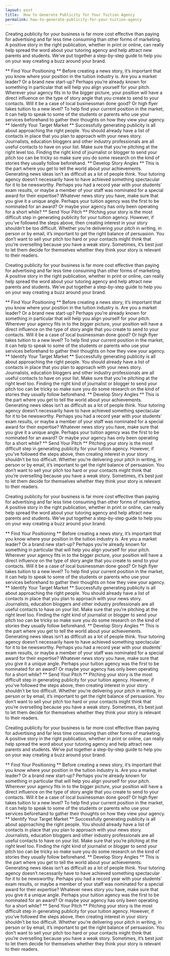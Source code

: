 ```yaml
---
layout: post
title:  How to Generate Publicity for Your Tuition Agency
permalink: how-to-generate-publicity-for-your-tuition-agency
---
```

Creating publicity for your business is far more cost effective than paying
for advertising and far less time consuming than other forms of marketing. A
positive story in the right publication, whether in print or online, can
really help spread the word about your tutoring agency and help attract new
parents and students. We’ve put together a step-by-step guide to help you on
your way creating a buzz around your brand.

** Find Your Positioning ** Before creating a news story, it’s important that you know where your position in the tuition industry is. Are you a market leader? Or a brand new start-up? Perhaps you’re already known for something in particular that will help you align yourself for your pitch. Wherever your agency fits in to the bigger picture, your position will have a direct influence on the type of story angle that you create to send to your contacts. Will it be a case of local businessman done good? Or high flyer takes tuition to a new level? To help find your current position in the market, it can help to speak to some of the students or parents who use your services beforehand to gather their thoughts on how they view your agency. ** Identify Your Target Market ** Successfully generating publicity is all about approaching the right people. You should already have a list of contacts in place that you plan to approach with your news story. Journalists, education bloggers and other industry professionals are all useful contacts to have on your list. Make sure that you’re pitching at the right level too. Finding the right kind of journalist or blogger to send your pitch too can be tricky so make sure you do some research on the kind of stories they usually follow beforehand. ** Develop Story Angles ** This is the part where you get to tell the world about your achievements. Generating news ideas isn’t as difficult as a lot of people think. Your tutoring agency doesn’t necessarily have to have achieved something spectacular for it to be newsworthy. Perhaps you had a record year with your students’ exam results, or maybe a member of your staff was nominated for a special award for their expertise? Whatever news story you have, make sure that you give it a unique angle. Perhaps your tuition agency was the first to be nominated for an award? Or maybe your agency has only been operating for a short while? ** Send Your Pitch ** Pitching your story is the most difficult step in generating publicity for your tuition agency. However, if you’ve followed the steps above, then creating interest in your story shouldn’t be too difficult. Whether you’re delivering your pitch in writing, in person or by email, it’s important to get the right balance of persuasion. You don’t want to sell your pitch too hard or your contacts might think that you’re overselling because you have a weak story. Sometimes, it’s best just to let them decide for themselves whether they think your story is relevant to their readers. 

Creating publicity for your business is far more cost effective than paying
for advertising and far less time consuming than other forms of marketing. A
positive story in the right publication, whether in print or online, can
really help spread the word about your tutoring agency and help attract new
parents and students. We’ve put together a step-by-step guide to help you on
your way creating a buzz around your brand.

** Find Your Positioning ** Before creating a news story, it’s important that you know where your position in the tuition industry is. Are you a market leader? Or a brand new start-up? Perhaps you’re already known for something in particular that will help you align yourself for your pitch. Wherever your agency fits in to the bigger picture, your position will have a direct influence on the type of story angle that you create to send to your contacts. Will it be a case of local businessman done good? Or high flyer takes tuition to a new level? To help find your current position in the market, it can help to speak to some of the students or parents who use your services beforehand to gather their thoughts on how they view your agency. ** Identify Your Target Market ** Successfully generating publicity is all about approaching the right people. You should already have a list of contacts in place that you plan to approach with your news story. Journalists, education bloggers and other industry professionals are all useful contacts to have on your list. Make sure that you’re pitching at the right level too. Finding the right kind of journalist or blogger to send your pitch too can be tricky so make sure you do some research on the kind of stories they usually follow beforehand. ** Develop Story Angles ** This is the part where you get to tell the world about your achievements. Generating news ideas isn’t as difficult as a lot of people think. Your tutoring agency doesn’t necessarily have to have achieved something spectacular for it to be newsworthy. Perhaps you had a record year with your students’ exam results, or maybe a member of your staff was nominated for a special award for their expertise? Whatever news story you have, make sure that you give it a unique angle. Perhaps your tuition agency was the first to be nominated for an award? Or maybe your agency has only been operating for a short while? ** Send Your Pitch ** Pitching your story is the most difficult step in generating publicity for your tuition agency. However, if you’ve followed the steps above, then creating interest in your story shouldn’t be too difficult. Whether you’re delivering your pitch in writing, in person or by email, it’s important to get the right balance of persuasion. You don’t want to sell your pitch too hard or your contacts might think that you’re overselling because you have a weak story. Sometimes, it’s best just to let them decide for themselves whether they think your story is relevant to their readers. 

Creating publicity for your business is far more cost effective than paying
for advertising and far less time consuming than other forms of marketing. A
positive story in the right publication, whether in print or online, can
really help spread the word about your tutoring agency and help attract new
parents and students. We’ve put together a step-by-step guide to help you on
your way creating a buzz around your brand.

** Find Your Positioning ** Before creating a news story, it’s important that you know where your position in the tuition industry is. Are you a market leader? Or a brand new start-up? Perhaps you’re already known for something in particular that will help you align yourself for your pitch. Wherever your agency fits in to the bigger picture, your position will have a direct influence on the type of story angle that you create to send to your contacts. Will it be a case of local businessman done good? Or high flyer takes tuition to a new level? To help find your current position in the market, it can help to speak to some of the students or parents who use your services beforehand to gather their thoughts on how they view your agency. ** Identify Your Target Market ** Successfully generating publicity is all about approaching the right people. You should already have a list of contacts in place that you plan to approach with your news story. Journalists, education bloggers and other industry professionals are all useful contacts to have on your list. Make sure that you’re pitching at the right level too. Finding the right kind of journalist or blogger to send your pitch too can be tricky so make sure you do some research on the kind of stories they usually follow beforehand. ** Develop Story Angles ** This is the part where you get to tell the world about your achievements. Generating news ideas isn’t as difficult as a lot of people think. Your tutoring agency doesn’t necessarily have to have achieved something spectacular for it to be newsworthy. Perhaps you had a record year with your students’ exam results, or maybe a member of your staff was nominated for a special award for their expertise? Whatever news story you have, make sure that you give it a unique angle. Perhaps your tuition agency was the first to be nominated for an award? Or maybe your agency has only been operating for a short while? ** Send Your Pitch ** Pitching your story is the most difficult step in generating publicity for your tuition agency. However, if you’ve followed the steps above, then creating interest in your story shouldn’t be too difficult. Whether you’re delivering your pitch in writing, in person or by email, it’s important to get the right balance of persuasion. You don’t want to sell your pitch too hard or your contacts might think that you’re overselling because you have a weak story. Sometimes, it’s best just to let them decide for themselves whether they think your story is relevant to their readers. 

Creating publicity for your business is far more cost effective than paying
for advertising and far less time consuming than other forms of marketing. A
positive story in the right publication, whether in print or online, can
really help spread the word about your tutoring agency and help attract new
parents and students. We’ve put together a step-by-step guide to help you on
your way creating a buzz around your brand.

** Find Your Positioning ** Before creating a news story, it’s important that you know where your position in the tuition industry is. Are you a market leader? Or a brand new start-up? Perhaps you’re already known for something in particular that will help you align yourself for your pitch. Wherever your agency fits in to the bigger picture, your position will have a direct influence on the type of story angle that you create to send to your contacts. Will it be a case of local businessman done good? Or high flyer takes tuition to a new level? To help find your current position in the market, it can help to speak to some of the students or parents who use your services beforehand to gather their thoughts on how they view your agency. ** Identify Your Target Market ** Successfully generating publicity is all about approaching the right people. You should already have a list of contacts in place that you plan to approach with your news story. Journalists, education bloggers and other industry professionals are all useful contacts to have on your list. Make sure that you’re pitching at the right level too. Finding the right kind of journalist or blogger to send your pitch too can be tricky so make sure you do some research on the kind of stories they usually follow beforehand. ** Develop Story Angles ** This is the part where you get to tell the world about your achievements. Generating news ideas isn’t as difficult as a lot of people think. Your tutoring agency doesn’t necessarily have to have achieved something spectacular for it to be newsworthy. Perhaps you had a record year with your students’ exam results, or maybe a member of your staff was nominated for a special award for their expertise? Whatever news story you have, make sure that you give it a unique angle. Perhaps your tuition agency was the first to be nominated for an award? Or maybe your agency has only been operating for a short while? ** Send Your Pitch ** Pitching your story is the most difficult step in generating publicity for your tuition agency. However, if you’ve followed the steps above, then creating interest in your story shouldn’t be too difficult. Whether you’re delivering your pitch in writing, in person or by email, it’s important to get the right balance of persuasion. You don’t want to sell your pitch too hard or your contacts might think that you’re overselling because you have a weak story. Sometimes, it’s best just to let them decide for themselves whether they think your story is relevant to their readers.

